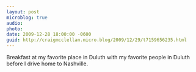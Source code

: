 ```yaml
---
layout: post
microblog: true
audio: 
photo: 
date: 2009-12-28 18:00:00 -0600
guid: http://craigmcclellan.micro.blog/2009/12/29/t7159656235.html
---
```

Breakfast at my favorite place in Duluth with my favorite people in Duluth before I drive home to Nashville.
